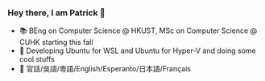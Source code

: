 ### Hey there, I am Patrick 👋

- 📚 BEng on Computer Science @ HKUST, MSc on Computer Science @ CUHK starting this fall
- 🔭 Developing Ubuntu for WSL and Ubuntu for Hyper-V and doing some cool stuffs
- 💬 官話/吳語/粵語/English/Esperanto/日本語/Français

